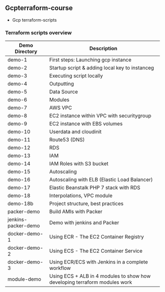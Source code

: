 ## Gcpterraform-course
 * Gcp terraform-scripts

### Terraform scripts overview
|  Demo Directory  |  Description  |
| ---------------  |  ------------ |
| demo-1 | First steps: Launching gcp instance |
| demo-2 | Startup script & adding local key to instanceg |
| demo-3 | Executing script locally |
| demo-4	| Outputting |
| demo-5 | Data Source |
| demo-6 |	Modules |
| demo-7 |	AWS VPC |
| demo-8 |	EC2 instance within VPC with securitygroup |
| demo-9 |	EC2 instance with EBS volumes |
| demo-10 |	Userdata and cloudinit |
| demo-11 |	Route53 (DNS) |
| demo-12 |	RDS |
| demo-13 |	IAM |
| demo-14 |	IAM Roles with S3 bucket |
| demo-15 |	Autoscaling |
| demo-16 | Autoscaling with ELB (Elastic Load Balancer) |
| demo-17 |	Elastic Beanstalk PHP 7 stack with RDS |
| demo-18 | Interpolations, VPC module |
| demo-18b	| Project structure, best practices |
| packer-demo | Build AMIs with Packer |
| jenkins-packer-demo |	Demo with jenkins and Packer |
| docker-demo-1 | Using ECR - The EC2 Container Registry |
| docker-demo-2	| Using ECS - The EC2 Container Service |
| docker-demo-3	| Using ECR/ECS with Jenkins in a complete workflow |
| module-demo	| Using ECS + ALB in 4 modules to show how developing terraform modules work |